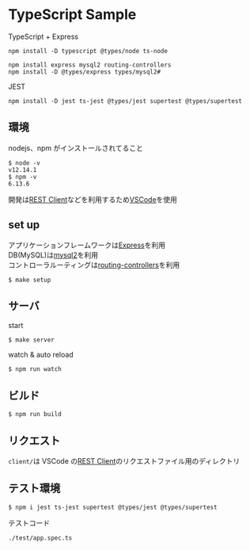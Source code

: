 # TypeScript Sample

TypeScript + Express

```
npm install -D typescript @types/node ts-node
```

```
npm install express mysql2 routing-controllers
npm install -D @types/express types/mysql2#
```

JEST

```
npm install -D jest ts-jest @types/jest supertest @types/supertest
```

## 環境

nodejs、npm がインストールされてること

```
$ node -v
v12.14.1
$ npm -v
6.13.6
```

開発は[REST Client](https://marketplace.visualstudio.com/items?itemName=humao.rest-client)などを利用するため[VSCode](https://azure.microsoft.com/ja-jp/products/visual-studio-code/)を使用

## set up

アプリケーションフレームワークは[Express](https://expressjs.com/)を利用  
DB(MySQL)は[mysql2](https://github.com/types/mysql2)を利用  
コントローラルーティングは[routing-controllers](https://github.com/typestack/routing-controllers)を利用

```
$ make setup
```

## サーバ

start

```
$ make server
```

watch & auto reload

```
$ npm run watch
```

## ビルド

```
$ npm run build
```

## リクエスト

`client/`は VSCode の[REST Client](https://marketplace.visualstudio.com/items?itemName=humao.rest-client)のリクエストファイル用のディレクトリ

## テスト環境

```
$ npm i jest ts-jest supertest @types/jest @types/supertest
```

テストコード

```
./test/app.spec.ts
```
